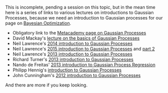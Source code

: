 
This is incomplete, pending a session on this topic, but in the mean time
here is a series of links to various lectures on introductions to Gaussian
Processes, because we need an introduction to Gaussian processes for our
page on [Bayesian Optimization](bayesian_optimization.md).

* Obligatory link to the [Metacademy page on Gaussian Processes][meta]
* David Mackay's [lecture on the basics of Gaussian Processes][mackay]
* Neil Lawrence's [2014 introduction to Gaussian Processes][neil2014]
* Neil Lawrence's [2015 introduction to Gaussian Processes][neil2015p1]
and [part 2][neil2015p2]
* Neil Lawrence's [2013 introduction to Gaussian Processes][neil2013]
* Richard Turner's [2013 introduction to Gaussian Processes][turner]
* Nando de Freitas' [2013 introduction to Gaussian Process
Regression][nando]
* Philipp Hennig's [introduction to Gaussian Processes][hennig]
* John Cunningham's [2012 introduction to Gaussian Processes][cunningham]

And there are more if you keep looking.

[meta]: https://www.metacademy.org/graphs/concepts/gaussian_processes
[mackay]: http://videolectures.net/gpip06_mackay_gpb/
[neil2014]: https://youtu.be/ewJ3AxKclOg
[neil2015p1]: https://youtu.be/hZll2wAYW5o
[neil2015p2]: https://youtu.be/oaIxQ0yGqOM
[neil2013]: https://youtu.be/Jv25sg-IYHU
[turner]: https://youtu.be/Jv25sg-IYHU
[nando]: https://youtu.be/4vGiHC35j9s
[hennig]: https://youtu.be/50Vgw11qn0o
[cunningham]: https://youtu.be/BS4Wd5rwNwE
